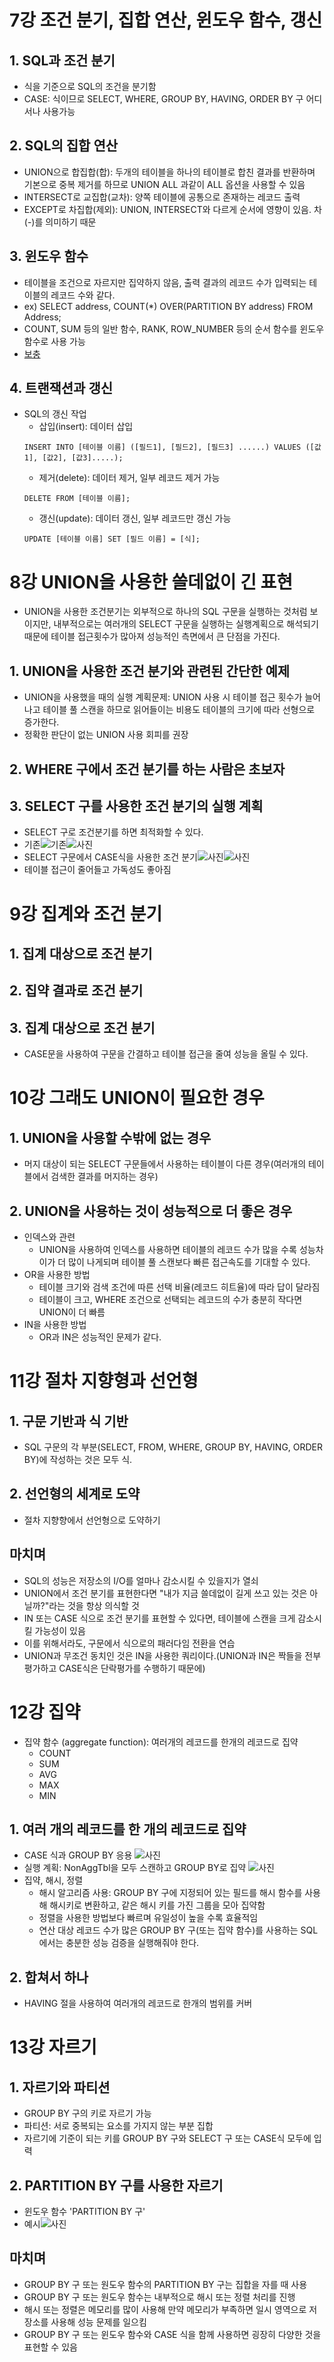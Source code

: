 # 7강 조건 분기, 집합 연산, 윈도우 함수, 갱신

## 1. SQL과 조건 분기

-   식을 기준으로 SQL의 조건을 분기함
-   CASE: 식이므로 SELECT, WHERE, GROUP BY, HAVING, ORDER BY 구 어디서나 사용가능

## 2. SQL의 집합 연산

-   UNION으로 합집합(합): 두개의 테이블을 하나의 테이블로 합친 결과를 반환하며 기본으로 중복 제거를 하므로 UNION ALL 과같이 ALL 옵션을 사용할 수 있음
-   INTERSECT로 교집합(교차): 양쪽 테이블에 공통으로 존재하는 레코드 출력
-   EXCEPT로 차집합(제외): UNION, INTERSECT와 다르게 순서에 영향이 있음. 차(-)를 의미하기 때문

## 3. 윈도우 함수

-   테이블을 조건으로 자르지만 집약하지 않음, 출력 결과의 레코드 수가 입력되는 테이블의 레코드 수와 같다.
-   ex) SELECT address, COUNT(\*) OVER(PARTITION BY address) FROM Address;
-   COUNT, SUM 등의 일반 함수, RANK, ROW_NUMBER 등의 순서 함수를 윈도우 함수로 사용 가능
-   [보충](https://seoyuun22.tistory.com/entry/SQLPART2-05-%EC%B4%88%EB%B3%B4%EC%9E%90%EB%A5%BC-%EC%9C%84%ED%95%9C-SQL-200%EC%A0%9C-%EB%AC%B8%EC%A0%9C%ED%92%80%EC%9D%B4-041-046)

## 4. 트랜잭션과 갱신

-   SQL의 갱신 작업
    -   삽입(insert): 데이터 삽입
    ```
    INSERT INTO [테이블 이름] ([필드1], [필드2], [필드3] ......) VALUES ([값1], [값2], [값3].....);
    ```
    -   제거(delete): 데이터 제거, 일부 레코드 제거 가능
    ```
    DELETE FROM [테이블 이름];
    ```
    -   갱신(update): 데이터 갱신, 일부 레코드만 갱신 가능
    ```
    UPDATE [테이블 이름] SET [필드 이름] = [식];
    ```

# 8강 UNION을 사용한 쓸데없이 긴 표현

-   UNION을 사용한 조건분기는 외부적으로 하나의 SQL 구문을 실행하는 것처럼 보이지만, 내부적으로는 여러개의 SELECT 구문을 실행하는 실행계획으로 해석되기 때문에 테이블 접근횟수가 많아져 성능적인 측면에서 큰 단점을 가진다.

## 1. UNION을 사용한 조건 분기와 관련된 간단한 예제

-   UNION을 사용했을 때의 실행 계획문제: UNION 사용 시 테이블 접근 횟수가 늘어나고 테이블 풀 스캔을 하므로 읽어들이는 비용도 테이블의 크기에 따라 선형으로 증가한다.
-   정확한 판단이 없는 UNION 사용 회피를 권장

## 2. WHERE 구에서 조건 분기를 하는 사람은 초보자

## 3. SELECT 구를 사용한 조건 분기의 실행 계획

-   SELECT 구로 조건분기를 하면 최적화할 수 있다.
-   기존![기존](https://ifh.cc/g/GRorAN.jpg)![사진](https://ifh.cc/g/BaCboc.jpg)
-   SELECT 구문에서 CASE식을 사용한 조건 분기![사진](https://ifh.cc/g/MKltgL.jpg)![사진](https://ifh.cc/g/TCN9gA.jpg)
-   테이블 접근이 줄어들고 가독성도 좋아짐

# 9강 집계와 조건 분기

## 1. 집계 대상으로 조건 분기

## 2. 집약 결과로 조건 분기

## 3. 집계 대상으로 조건 분기

-   CASE문을 사용하여 구문을 간결하고 테이블 접근을 줄여 성능을 올릴 수 있다.

# 10강 그래도 UNION이 필요한 경우

## 1. UNION을 사용할 수밖에 없는 경우

-   머지 대상이 되는 SELECT 구문들에서 사용하는 테이블이 다른 경우(여러개의 테이블에서 검색한 결과를 머지하는 경우)

## 2. UNION을 사용하는 것이 성능적으로 더 좋은 경우

-   인덱스와 관련
    -   UNION을 사용하여 인덱스를 사용하면 테이블의 레코드 수가 많을 수록 성능차이가 더 많이 나게되며 테이블 풀 스캔보다 빠른 접근속도를 기대할 수 있다.
-   OR을 사용한 방법
    -   테이블 크기와 검색 조건에 따른 선택 비율(레코드 히트율)에 따라 답이 달라짐
    -   테이블이 크고, WHERE 조건으로 선택되는 레코드의 수가 충분히 작다면 UNION이 더 빠름
-   IN을 사용한 방법
    -   OR과 IN은 성능적인 문제가 같다.

# 11강 절차 지향형과 선언형

## 1. 구문 기반과 식 기반

-   SQL 구문의 각 부분(SELECT, FROM, WHERE, GROUP BY, HAVING, ORDER BY)에 작성하는 것은 모두 식.

## 2. 선언형의 세계로 도약

-   절차 지향향에서 선언형으로 도약하기

## 마치며

-   SQL의 성능은 저장소의 I/O를 얼마나 감소시킬 수 있을지가 열쇠
-   UNION에서 조건 분기를 표현한다면 "내가 지금 쓸데없이 길게 쓰고 있는 것은 아닐까?"라는 것을 항상 의식할 것
-   IN 또는 CASE 식으로 조건 분기를 표현할 수 있다면, 테이블에 스캔을 크게 감소시킬 가능성이 있음
-   이를 위해서라도, 구문에서 식으로의 패러다임 전환을 연습
-   UNION과 무조건 동치인 것은 IN을 사용한 쿼리이다.(UNION과 IN은 짝들을 전부 평가하고 CASE식은 단락평가를 수행하기 때문에)

# 12강 집약

-   집약 함수 (aggregate function): 여러개의 레코드를 한개의 레코드로 집약
    -   COUNT
    -   SUM
    -   AVG
    -   MAX
    -   MIN

## 1. 여러 개의 레코드를 한 개의 레코드로 집약

-   CASE 식과 GROUP BY 응용
    ![사진](https://ifh.cc/g/bp47ta.jpg)
-   실행 계획: NonAggTbl을 모두 스캔하고 GROUP BY로 집약
    ![사진](https://ifh.cc/g/gH8jW1.jpg)
-   집약, 해시, 정렬
    -   해시 알고리즘 사용: GROUP BY 구에 지정되어 있는 필드를 해시 함수를 사용해 해시키로 변환하고, 같은 해시 키를 가진 그룹을 모아 집약함
    -   정렬을 사용한 방법보다 빠르며 유일성이 높을 수록 효율적임
    -   연산 대상 레코드 수가 많은 GROUP BY 구(또는 집약 함수)를 사용하는 SQL에서는 충분한 성능 검증을 실행해줘야 한다.

## 2. 합쳐서 하나

-   HAVING 절을 사용하여 여러개의 레코드로 한개의 범위를 커버

# 13강 자르기

## 1. 자르기와 파티션

-   GROUP BY 구의 키로 자르기 가능
-   파티션: 서로 중복되는 요소를 가지지 않는 부분 집합
-   자르기에 기준이 되는 키를 GROUP BY 구와 SELECT 구 또는 CASE식 모두에 입력

## 2. PARTITION BY 구를 사용한 자르기

-   윈도우 함수 'PARTITION BY 구'
-   예시![사진](https://ifh.cc/g/lyPjPP.jpg)

## 마치며

-   GROUP BY 구 또는 원도우 함수의 PARTITION BY 구는 집합을 자를 때 사용
-   GROUP BY 구 또는 원도우 함수는 내부적으로 해시 또는 정렬 처리를 진행
-   해시 또는 정렬은 메모리를 많이 사용해 만약 메모리가 부족하면 일시 영역으로 저장소를 사용해 성능 문제를 일으킴
-   GROUP BY 구 또는 윈도우 함수와 CASE 식을 함께 사용하면 굉장히 다양한 것을 표현할 수 있음
